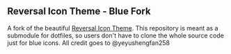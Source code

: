 ## Reversal Icon Theme - Blue Fork
A fork of the beautiful [Reversal Icon Theme](https://github.com/yeyushengfan258/Reversal-icon-theme).
This repository is meant as a submodule for dotfiles, so users don't have to clone the whole source code just for blue icons.
All credit goes to @yeyushengfan258
